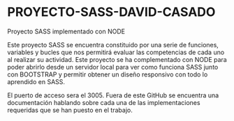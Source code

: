 # PROYECTO-SASS-DAVID-CASADO
Proyecto SASS implementado con NODE

Este proyecto SASS se encuentra constituido por una serie de funciones, variables y bucles que nos permitirá evaluar las competencias de cada uno al realizar su actividad. Este proyecto se ha complementado con NODE para poder abrirlo desde un servidor local para ver como funciona SASS junto con BOOTSTRAP y permitir obtener un diseño responsivo con todo lo aprendido en SASS.

El puerto de acceso sera el 3005.
Fuera de este GitHub se encuentra una documentación hablando sobre cada una de las implementaciones requeridas que se han puesto en el trabajo.

